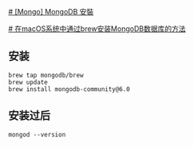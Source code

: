 
[# [Mongo] MongoDB 安裝](https://pjchender.dev/database/mongo-install/)

[# 在macOS系统中通过brew安装MongoDB数据库的方法](https://blog.csdn.net/u010008354/article/details/126873086)




##  安装

``` shell
brew tap mongodb/brew 
brew update 
brew install mongodb-community@6.0
```

## 安装过后

```
mongod --version
```